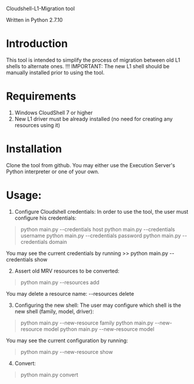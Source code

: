 Cloudshell-L1-Migration tool

Written in Python 2.7.10


Introduction
======================
This tool is intended to simplify the process of migration between old L1 shells to alternate ones.
!!! IMPORTANT: The new L1 shell should be manually installed prior to using the tool.

Requirements
======================
1. Windows CloudShell 7 or higher
2. New L1 driver must be already installed (no need for creating any resources using it)

Installation
============
Clone the tool from github. You may either use the Execution Server's Python interpreter or one of your own.

Usage:
======================
1. Configure Cloudshell credentials: In order to use the tool, the user must configure his credentials:
> python main.py --credentials host <CSHost>
> python main.py --credentials username <CSUserName>
> python main.py --credentials password <CSPassword>
> python main.py --credentials domain <CSDomain>
  
You may see the current credentials by running >> python main.py --credentials show

2. Assert old MRV resources to be converted:
> python main.py --resources add <ResourceName>
  
You may delete a resource name:
--resources delete <ResourceName>

3. Configuring the new shell: The user may configure which shell is the new shell (family, model, driver):
> python main.py --new-resource family <ResourceFamily>
> python main.py --new-resource model <ResourceModel>
> python main.py --new-resource model <ResourceDriver>
  
You may see the current configuration by running:
> python main.py --new-resource show

4. Convert:
> python main.py convert
